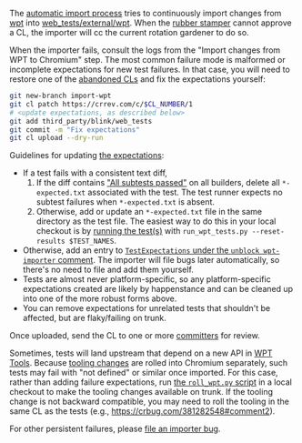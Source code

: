 The [automatic import process](https://chromium.googlesource.com/chromium/src/+/master/docs/testing/web_platform_tests.md#automatic-import-process) tries to continuously import changes from [wpt](https://github.com/web-platform-tests/wpt) into [web_tests/external/wpt](https://cs.chromium.org/chromium/src/third_party/blink/web_tests/external/wpt/).
When the [rubber stamper] cannot approve a CL, the importer will cc the
current rotation gardener to do so.

[rubber stamper]: https://chromium.googlesource.com/chromium/src/+/HEAD/docs/testing/web_platform_tests.md#rubber_stamper-bot

When the importer fails, consult the logs from the "Import changes from WPT to
Chromium" step.
The most common failure mode is malformed or incomplete expectations for new
test failures.
In that case, you will need to restore one of the [abandoned CLs] and fix the
expectations yourself:

```sh
git new-branch import-wpt
git cl patch https://crrev.com/c/$CL_NUMBER/1
# <update expectations, as described below>
git add third_party/blink/web_tests
git commit -m "Fix expectations"
git cl upload --dry-run
```

Guidelines for updating [the expectations]:
* If a test fails with a consistent text diff,
  1. If the diff contains ["All subtests passed"][all-pass] on all builders,
     delete all `*-expected.txt` associated with the test.
     The test runner expects no subtest failures when `*-expected.txt` is
     absent.
  1. Otherwise, add or update an `*-expected.txt` file in the same directory
     as the test file.
     The easiest way to do this in your local checkout is by [running the
     test(s)][run tests] with `run_wpt_tests.py --reset-results $TEST_NAMES`.
* Otherwise, add an entry to [`TestExpectations` under the `unblock
  wpt-importer` comment][TestExpectations]. The importer will file bugs later
  automatically, so there's no need to file and add them yourself.
* Tests are almost never platform-specific, so any platform-specific
  expectations created are likely by happenstance and can be cleaned up into
  one of the more robust forms above.
* You can remove expectations for unrelated tests that shouldn't be affected,
  but are flaky/failing on trunk.

Once uploaded, send the CL to one or more [committers] for review.

[all-pass]: https://chromium.googlesource.com/chromium/src/+/HEAD/docs/testing/writing_web_tests.md#Text-Test-Baselines
[run tests]: https://chromium.googlesource.com/chromium/src/+/HEAD/docs/testing/run_web_platform_tests.md
[committers]: https://www.chromium.org/getting-involved/become-a-committer/
[TestExpectations]: https://chromium.googlesource.com/chromium/src/+/3e74d537/third_party/blink/web_tests/TestExpectations#2712
[the expectations]: https://chromium.googlesource.com/chromium/src/+/HEAD/docs/testing/web_test_expectations.md
[abandoned CLs]: https://chromium-review.googlesource.com/q/status:abandoned+owner:wpt-autoroller@chops-service-accounts.iam.gserviceaccount.com

Sometimes, tests will land upstream that depend on a new API in
[WPT Tools](https://github.com/web-platform-tests/wpt/tree/master/tools).
Because [tooling changes] are rolled into Chromium separately, such tests may
fail with "not defined" or similar once imported.
For this case, rather than adding failure expectations, run [the
`roll_wpt.py` script][roll script] in a local checkout to make the tooling
changes available on trunk.
If the tooling change is not backward compatible, you may need to roll the
tooling in the same CL as the tests (e.g.,
https://crbug.com/381282548#comment2).

[tooling changes]: https://chromium-review.googlesource.com/q/subject:%22Roll+wpt+tooling%22
[roll script]: https://chromium.googlesource.com/chromium/src/+/HEAD/third_party/wpt_tools/roll_wpt.py

For other persistent failures, please [file an importer bug](https://bugs.chromium.org/p/chromium/issues/entry?components=Blink%3EInfra&summary=[WPT%20Import]).
